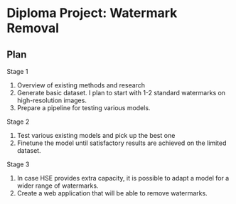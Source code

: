 # Diploma Project: Watermark Removal

## Plan

Stage 1

1. Overview of existing methods and research
2. Generate basic dataset. I plan to start with 1-2 standard watermarks on high-resolution images.
3. Prepare a pipeline for testing various models. 

Stage 2

1. Test various existing models and pick up the best one
2. Finetune the model until satisfactory results are achieved on the limited dataset.

Stage 3

1. In case HSE provides extra capacity, it is possible to adapt a model for a wider range of watermarks.
2. Create a web application that will be able to remove watermarks.

